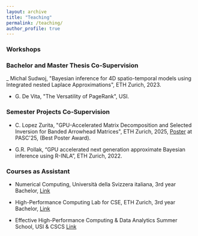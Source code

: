 ```yaml
---
layout: archive
title: "Teaching"
permalink: /teaching/
author_profile: true
---
```


### Workshops


### Bachelor and Master Thesis Co-Supervision

_ Michal Sudwoj, "Bayesian inference for 4D spatio-temporal models using Integrated nested Laplace Approximations", ETH Zurich, 2023.

- G. De Vita, "The Versatility of PageRank", USI.

### Semester Projects Co-Supervision

- C. Lopez Zurita, "GPU-Accelerated Matrix Decomposition and Selected Inversion for Banded Arrowhead Matrices", ETH Zurich, 2025, [Poster](https://pasc25.pasc-conference.org/presentation/?id=pos146&sess=sess149) at PASC'25, (Best Poster Award).

- G.R. Pollak, “GPU accelerated next generation approximate Bayesian inference using R-INLA”, ETH Zurich, 2022.


### Courses as Assistant

- Numerical Computing, Università della Svizzera italiana, 3rd year Bachelor, [Link](https://search.usi.ch/en/courses/35265713/numerical-computing)

- High-Performance Computing Lab for CSE, ETH Zurich, 3rd year Bachelor, [Link](https://www.vvz.ethz.ch/Vorlesungsverzeichnis/lerneinheit.view?semkez=2020S&ansicht=LEHRVERANSTALTUNGEN&lerneinheitId=137681&lang=en)

- Effective High-Performance Computing & Data Analytics Summer School, USI & CSCS [Link](https://search.usi.ch/en/courses/35262228/effective-high-performance-computing-data-analytics-summer-school)